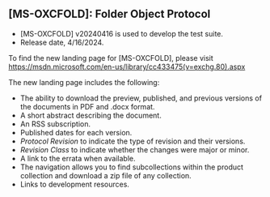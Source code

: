## [MS-OXCFOLD]: Folder Object Protocol
- [MS-OXCFOLD] v20240416 is used to develop the test suite.
- Release date, 4/16/2024.

To find the new landing page for [MS-OXCFOLD], please visit https://msdn.microsoft.com/en-us/library/cc433475(v=exchg.80).aspx 

The new landing page includes the following:
- The ability to download the preview, published, and previous versions of the documents in PDF and .docx format.
- A short abstract describing the document.
- An RSS subscription.
- Published dates for each version.
- *Protocol Revision* to indicate the type of revision and their versions.
- *Revision Class* to indicate whether the changes were
major or minor.
- A link to the errata when available.
- The navigation allows you to find subcollections within the product collection and download a
zip file of any collection.
- Links to development resources.